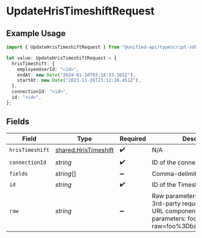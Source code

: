 # UpdateHrisTimeshiftRequest

## Example Usage

```typescript
import { UpdateHrisTimeshiftRequest } from "@unified-api/typescript-sdk/sdk/models/operations";

let value: UpdateHrisTimeshiftRequest = {
  hrisTimeshift: {
    employeeUserId: "<id>",
    endAt: new Date("2024-01-10T03:18:33.365Z"),
    startAt: new Date("2023-11-26T23:12:10.451Z"),
  },
  connectionId: "<id>",
  id: "<id>",
};
```

## Fields

| Field                                                                                                                                            | Type                                                                                                                                             | Required                                                                                                                                         | Description                                                                                                                                      |
| ------------------------------------------------------------------------------------------------------------------------------------------------ | ------------------------------------------------------------------------------------------------------------------------------------------------ | ------------------------------------------------------------------------------------------------------------------------------------------------ | ------------------------------------------------------------------------------------------------------------------------------------------------ |
| `hrisTimeshift`                                                                                                                                  | [shared.HrisTimeshift](../../../sdk/models/shared/hristimeshift.md)                                                                              | :heavy_check_mark:                                                                                                                               | N/A                                                                                                                                              |
| `connectionId`                                                                                                                                   | *string*                                                                                                                                         | :heavy_check_mark:                                                                                                                               | ID of the connection                                                                                                                             |
| `fields`                                                                                                                                         | *string*[]                                                                                                                                       | :heavy_minus_sign:                                                                                                                               | Comma-delimited fields to return                                                                                                                 |
| `id`                                                                                                                                             | *string*                                                                                                                                         | :heavy_check_mark:                                                                                                                               | ID of the Timeshift                                                                                                                              |
| `raw`                                                                                                                                            | *string*                                                                                                                                         | :heavy_minus_sign:                                                                                                                               | Raw parameters to include in the 3rd-party request. Encoded as a URL component. eg. raw parameters: foo=bar&zoo=bar -> raw=foo%3Dbar%26zoo%3Dbar |
